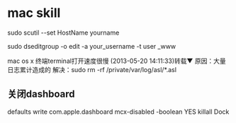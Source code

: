 # mac skill


sudo scutil --set HostName yourname

sudo dseditgroup -o edit -a your_username -t user _www

mac os x 终端terminal打开速度很慢 (2013-05-20 14:11:33)转载▼
原因：大量日志累计造成的
解决：sudo rm -rf /private/var/log/asl/*.asl


## 关闭dashboard
defaults write com.apple.dashboard mcx-disabled -boolean YES
killall Dock
